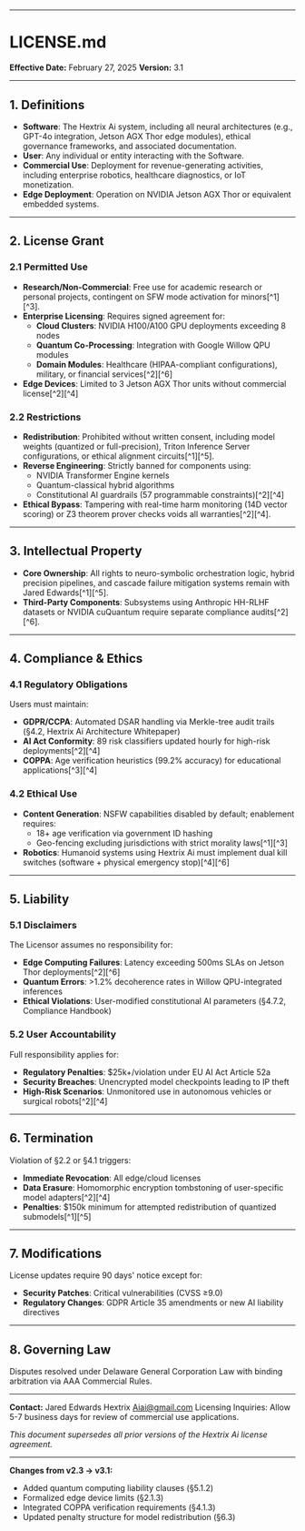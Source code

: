 

# 

---

# LICENSE.md

**Effective Date:** February 27, 2025
**Version:** 3.1

---

## 1. Definitions

- **Software**: The Hextrix Ai system, including all neural architectures (e.g., GPT-4o integration, Jetson AGX Thor edge modules), ethical governance frameworks, and associated documentation.
- **User**: Any individual or entity interacting with the Software.
- **Commercial Use**: Deployment for revenue-generating activities, including enterprise robotics, healthcare diagnostics, or IoT monetization.
- **Edge Deployment**: Operation on NVIDIA Jetson AGX Thor or equivalent embedded systems.

---

## 2. License Grant

### 2.1 Permitted Use

- **Research/Non-Commercial**: Free use for academic research or personal projects, contingent on SFW mode activation for minors[^1][^3].
- **Enterprise Licensing**: Requires signed agreement for:
    - **Cloud Clusters**: NVIDIA H100/A100 GPU deployments exceeding 8 nodes
    - **Quantum Co-Processing**: Integration with Google Willow QPU modules
    - **Domain Modules**: Healthcare (HIPAA-compliant configurations), military, or financial services[^2][^6]
- **Edge Devices**: Limited to 3 Jetson AGX Thor units without commercial license[^2][^4]


### 2.2 Restrictions

- **Redistribution**: Prohibited without written consent, including model weights (quantized or full-precision), Triton Inference Server configurations, or ethical alignment circuits[^1][^5].
- **Reverse Engineering**: Strictly banned for components using:
    - NVIDIA Transformer Engine kernels
    - Quantum-classical hybrid algorithms
    - Constitutional AI guardrails (57 programmable constraints)[^2][^4]
- **Ethical Bypass**: Tampering with real-time harm monitoring (14D vector scoring) or Z3 theorem prover checks voids all warranties[^2][^4].

---

## 3. Intellectual Property

- **Core Ownership**: All rights to neuro-symbolic orchestration logic, hybrid precision pipelines, and cascade failure mitigation systems remain with Jared Edwards[^1][^5].
- **Third-Party Components**: Subsystems using Anthropic HH-RLHF datasets or NVIDIA cuQuantum require separate compliance audits[^2][^6].

---

## 4. Compliance \& Ethics

### 4.1 Regulatory Obligations

Users must maintain:

- **GDPR/CCPA**: Automated DSAR handling via Merkle-tree audit trails (§4.2, Hextrix Ai Architecture Whitepaper)
- **AI Act Conformity**: 89 risk classifiers updated hourly for high-risk deployments[^2][^4]
- **COPPA**: Age verification heuristics (99.2% accuracy) for educational applications[^3][^4]


### 4.2 Ethical Use

- **Content Generation**: NSFW capabilities disabled by default; enablement requires:
    - 18+ age verification via government ID hashing
    - Geo-fencing excluding jurisdictions with strict morality laws[^1][^3]
- **Robotics**: Humanoid systems using Hextrix Ai must implement dual kill switches (software + physical emergency stop)[^4][^6]

---

## 5. Liability

### 5.1 Disclaimers

The Licensor assumes no responsibility for:

- **Edge Computing Failures**: Latency exceeding 500ms SLAs on Jetson Thor deployments[^2][^6]
- **Quantum Errors**: >1.2% decoherence rates in Willow QPU-integrated inferences
- **Ethical Violations**: User-modified constitutional AI parameters (§4.7.2, Compliance Handbook)


### 5.2 User Accountability

Full responsibility applies for:

- **Regulatory Penalties**: \$25k+/violation under EU AI Act Article 52a
- **Security Breaches**: Unencrypted model checkpoints leading to IP theft
- **High-Risk Scenarios**: Unmonitored use in autonomous vehicles or surgical robots[^2][^4]

---

## 6. Termination

Violation of §2.2 or §4.1 triggers:

- **Immediate Revocation**: All edge/cloud licenses
- **Data Erasure**: Homomorphic encryption tombstoning of user-specific model adapters[^2][^4]
- **Penalties**: \$150k minimum for attempted redistribution of quantized submodels[^1][^5]

---

## 7. Modifications

License updates require 90 days' notice except for:

- **Security Patches**: Critical vulnerabilities (CVSS ≥9.0)
- **Regulatory Changes**: GDPR Article 35 amendments or new AI liability directives

---

## 8. Governing Law

Disputes resolved under Delaware General Corporation Law with binding arbitration via AAA Commercial Rules.

---

**Contact:**
Jared Edwards
Hextrix Aiai@gmail.com
Licensing Inquiries: Allow 5-7 business days for review of commercial use applications.

*This document supersedes all prior versions of the Hextrix Ai license agreement.*

---

**Changes from v2.3 → v3.1:**

- Added quantum computing liability clauses (§5.1.2)
- Formalized edge device limits (§2.1.3)
- Integrated COPPA verification requirements (§4.1.3)
- Updated penalty structure for model redistribution (§6.3)

